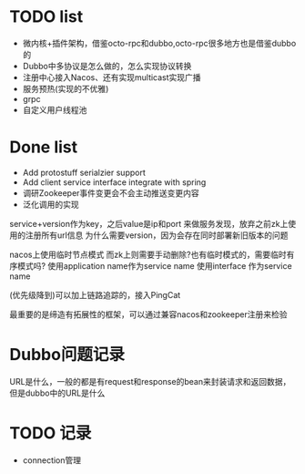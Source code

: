 # TODO list

* 微内核+插件架构，借鉴octo-rpc和dubbo,octo-rpc很多地方也是借鉴dubbo的
* Dubbo中多协议是怎么做的，怎么实现协议转换
* 注册中心接入Nacos、还有实现multicast实现广播
* 服务预热(实现的不优雅)
* grpc
* 自定义用户线程池

# Done list

* Add protostuff serialzier support
* Add client service interface integrate with spring 
* 调研Zookeeper事件变更会不会主动推送变更内容
* 泛化调用的实现


service+version作为key，之后value是ip和port
    来做服务发现，放弃之前zk上使用的注册所有url信息
为什么需要version，因为会存在同时部署新旧版本的问题

nacos上使用临时节点模式
而zk上则需要手动删除?也有临时模式的，需要临时有序模式吗? 
使用application name作为service name
使用interface 作为service name

(优先级降到)可以加上链路追踪的，接入PingCat

最重要的是缔造有拓展性的框架，可以通过兼容nacos和zookeeper注册来检验

# Dubbo问题记录

URL是什么，一般的都是有request和response的bean来封装请求和返回数据，但是dubbo中的URL是什么

# TODO 记录

* connection管理
